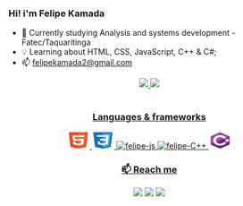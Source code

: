 ### Hi! i'm Felipe Kamada

- 📜 Currently studying Analysis and systems development - Fatec/Taquaritinga
- 💡 Learning about HTML, CSS, JavaScript, C++ & C#; 
- 📫 felipekamada2@gmail.com




<div align="center">
  <a href="https://github.com/Kamadarada">
  <img height="160em" src="https://github-readme-stats.vercel.app/api?username=Kamadarada&show_icons=true&theme=dracula&include_all_commits=true&count_private=true"/>
  <img height="160em" src="https://github-readme-stats.vercel.app/api/top-langs/?username=Kamadarada&layout=compact&langs_count=7&theme=dracula"/>
  <!--<img src="https://github-readme-stats.vercel.app/api/top-langs/?username=Kamadarada&langs_count=10&layout=compact&bg_color=30,e96443,904e95&title_color=fff&text_color=fff" alt="Top Languages">!-->
    
</div>


<div style="display: inline_block " align="center"><br>
  
  <h3>Languages & frameworks</h3>
<img alt="felipe-HTML" height="30" width="40" src="https://raw.githubusercontent.com/devicons/devicon/master/icons/html5/html5-original.svg">
<img  alt="felipe-CSS" height="30" width="40" src="https://raw.githubusercontent.com/devicons/devicon/master/icons/css3/css3-original.svg">
<img alt="felipe-js" height="30" width="40" src="https://cdn.jsdelivr.net/gh/devicons/devicon/icons/javascript/javascript-original.svg">
<img  alt="felipe-C++" height="30" width="40" src="https://cdn.jsdelivr.net/gh/devicons/devicon/icons/cplusplus/cplusplus-original.svg">
<img alt="felipe-Csharp" height="30" width="40" src="https://raw.githubusercontent.com/devicons/devicon/master/icons/csharp/csharp-original.svg">

               
               
</div>
  

<div align="center"> 
  <h3>📫 Reach me</h3>
  <a href="https://www.instagram.com/felipe.kamada/" target="_blank"><img src="https://img.shields.io/badge/-Instagram-%23E4405F?style=for-the-badge&logo=instagram&logoColor=white" target="_blank"></a>
 <a href = "mailto:felipekamada2@gmail.com"><img src="https://img.shields.io/badge/-Gmail-%23333?style=for-the-badge&logo=gmail&logoColor=white" target="_blank"></a>
  <a href="https://www.linkedin.com/in/felipe-de-castro-kamada-795831239/" target="_blank"><img src="https://img.shields.io/badge/-LinkedIn-%230077B5?style=for-the-badge&logo=linkedin&logoColor=white" target="_blank"></a> 
 
 
  <!--![Snake animation](https://github.com/Kamadarada/Kamadarada/blob/output/github-contribution-grid-snake.svg)!-->
  
</div>
  
  
  
  
  


